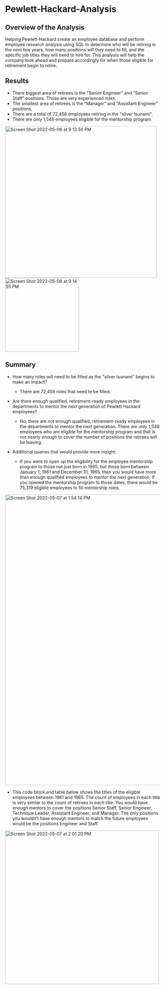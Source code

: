 # Pewlett-Hackard-Analysis

## Overview of the Analysis
Helping Pewlett-Hackard create an employee database and perform employee research analysis using SQL to determine who will be retiring in the next few years, how many positions will they need to fill, and the specific job titles they will need to hire for. This analysis will help the company look ahead and prepare accordingly for when those eligible for retirement begin to retire.

## Results
- There biggest area of retirees is the "Senior Engineer" and "Senior Staff" positions. Those are very experienced roles.
- The smallest area of retirees is the "Manager" and "Assistant Engineer" positions.
- There are a total of 72,458 employees retiring in the "silver tsunami".
- There are only 1,549 employees eligible for the mentorship program.

<img width="491" alt="Screen Shot 2022-05-06 at 9 13 50 PM" src="https://user-images.githubusercontent.com/101693004/167271930-af57c681-66b2-4cdf-82c2-d4ec929744e1.png">

<img width="239" alt="Screen Shot 2022-05-06 at 9 14 55 PM" src="https://user-images.githubusercontent.com/101693004/167271932-793f9e2d-cff2-4824-80ca-835b77355f01.png">


## Summary

- How many roles will need to be filled as the "silver tsunami" begins to make an impact?
  - There are 72,458 roles that need to be filled.

- Are there enough qualified, retirement-ready employees in the departments to mentor the next generation of Pewlett Hackard employees?
  - No, there are not enough qualified, retirement-ready employees in the departments to mentor the next generation. There are only 1,549 employees who are eligible for the mentorship program and that is not nearly enough to cover the number of positions the retirees will be leaving.

- Additional queries that would provide more insight:
  - If you were to open up the eligibility for the employee mentorship program to those not just born in 1965, but those born between January 1, 1961 and December 31, 1965, then you would have more than enough qualified employees to mentor the next generation. If you opened the mentorship program to those dates, there would be 75,319 eligible employees to fill mentorship roles.

<img width="940" alt="Screen Shot 2022-05-07 at 1 54 14 PM" src="https://user-images.githubusercontent.com/101693004/167271908-cee0deee-fadd-492b-b379-15843170d4fc.png">

   - This code block and table below shows the titles of the eligible employees between 1961 and 1965. The count of employees in each title is very similar to the count of retirees in each title. You would have enough mentors to cover the positions Senior Staff, Senior Engineer, Technique Leader, Assistant Engineer, and Manager. The only positions you wouldn't have enough mentors to match the future employees would be the positions Engineer and Staff.

<img width="497" alt="Screen Shot 2022-05-07 at 2 01 20 PM" src="https://user-images.githubusercontent.com/101693004/167271916-26c62f8a-d345-4594-9628-30e09e08724b.png">

